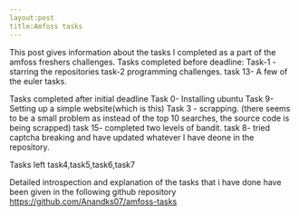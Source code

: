 ```yaml
---
layout:post
title:Amfoss tasks
---
```


This post gives information about the tasks I completed as a part of the amfoss freshers challenges.
Tasks completed before deadline:
Task-1 - starring the repositories
task-2 programming challenges.
task 13- A few of the euler tasks.

Tasks completed after initial deadline
Task 0- Installing ubuntu
Task 9- Setting up a simple website(which is this)
Task 3 - scrapping. (there seems to be a small problem as instead of the top 10 searches, the source code is being scrapped)
task 15- completed two levels of bandit.
task 8- tried captcha breaking and have updated whatever I have deone in the repository.

Tasks left
task4,task5,task6,task7

Detailed introspection and explanation of the tasks that i have done have been given in the following github repository
https://github.com/Anandks07/amfoss-tasks
